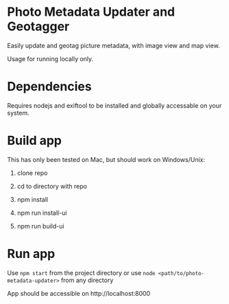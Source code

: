 # Photo Metadata Updater and Geotagger

Easily update and geotag picture metadata, with image view and map view.

Usage for running locally only.


# Dependencies

Requires nodejs and exiftool to be installed and globally accessable on your system.


# Build app

This has only been tested on Mac, but should work on Windows/Unix:

1. clone repo

2. cd to directory with repo

3. npm install

4. npm run install-ui

5. npm run build-ui


# Run app

Use `npm start` from the project directory or use `node <path/to/photo-metadata-updater>` from any directory

App should be accessible on http://localhost:8000